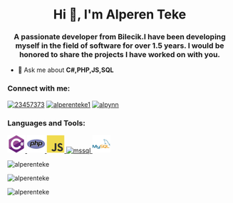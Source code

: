 <h1 align="center">Hi 👋, I'm Alperen Teke</h1>
<h3 align="center">A passionate developer from Bilecik.I have been developing myself in the field of software for over 1.5 years. I would be honored to share the projects I have worked on with you.</h3>

- 💬 Ask me about **C#,PHP,JS,SQL**

<h3 align="left">Connect with me:</h3>
<p align="left">
<a href="https://stackoverflow.com/users/23457373" target="blank"><img align="center" src="https://raw.githubusercontent.com/rahuldkjain/github-profile-readme-generator/master/src/images/icons/Social/stack-overflow.svg" alt="23457373" height="30" width="40" /></a>
<a href="https://instagram.com/alperenteke1" target="blank"><img align="center" src="https://raw.githubusercontent.com/rahuldkjain/github-profile-readme-generator/master/src/images/icons/Social/instagram.svg" alt="alperenteke1" height="30" width="40" /></a>
<a href="https://discord.gg/alpynn" target="blank"><img align="center" src="https://raw.githubusercontent.com/rahuldkjain/github-profile-readme-generator/master/src/images/icons/Social/discord.svg" alt="alpynn" height="30" width="40" /></a>
</p>

<h3 align="left">Languages and Tools:</h3>
<p align="left"> <a href="https://www.w3schools.com/cs/" target="_blank" rel="noreferrer"> <img src="https://raw.githubusercontent.com/devicons/devicon/master/icons/csharp/csharp-original.svg" alt="csharp" width="40" height="40"/> </a> <a href="https://www.php.net" target="_blank" rel="noreferrer"> <img src="https://raw.githubusercontent.com/devicons/devicon/master/icons/php/php-original.svg" alt="php" width="40" height="40"/> </a> <a href="https://developer.mozilla.org/en-US/docs/Web/JavaScript" target="_blank" rel="noreferrer"> <img src="https://raw.githubusercontent.com/devicons/devicon/master/icons/javascript/javascript-original.svg" alt="javascript" width="40" height="40"/> </a><a href="https://www.microsoft.com/en-us/sql-server" target="_blank" rel="noreferrer"> <img src="https://www.svgrepo.com/show/303229/microsoft-sql-server-logo.svg" alt="mssql" width="40" height="40"/> </a> <a href="https://www.mysql.com/" target="_blank" rel="noreferrer"> <img src="https://raw.githubusercontent.com/devicons/devicon/master/icons/mysql/mysql-original-wordmark.svg" alt="mysql" width="40" height="40"/> </a> </p>

<p><img style="width:50%;" src="https://github-readme-stats.vercel.app/api/top-langs?username=alperenteke&show_icons=true&locale=en&layout=compact" alt="alperenteke" /></p>

<p><img style="width:50%;" src="https://github-readme-stats.vercel.app/api?username=alperenteke&show_icons=true&locale=en" alt="alperenteke" /></p>

<p><img style="width:50%;" src="https://github-readme-streak-stats.herokuapp.com/?user=alperenteke&" alt="alperenteke" /></p>
